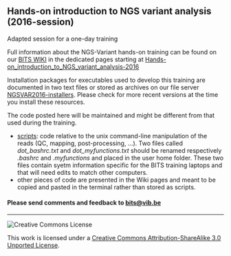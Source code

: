 ## Hands-on introduction to NGS variant analysis (2016-session)

Adapted session for a one-day training

Full information about the NGS-Variant hands-on training can be found on our <a href="http://wiki.bits.vib.be" target="_blank">BITS WIKI</a> in the dedicated pages starting at <a href="http://wiki.bits.vib.be/index.php/Hands-on_introduction_to_NGS_variant_analysis-2016" target="_blank">Hands-on_introduction_to_NGS_variant_analysis-2016</a>

Installation packages for executables used to develop this training are documented in two text files or stored as archives on our file server [NGSVAR2016-installers](http://data.bits.vib.be/pub/trainingen/NGSVAR2016/installers/).
Please check for more recent versions at the time you install these resources.

The code posted here will be maintained and might be different from that used during the training.

* [scripts](scripts): code relative to the unix command-line manipulation of the reads (QC, mapping, post-processing, ...). Two files called *dot_bashrc.txt* and *dot_myfunctions.txt* should be renamed respectively *.bashrc* and *.myfunctions* and placed in the user home folder. These two files contain syetm information specific for the BITS training laptops and that will need edits to match other computers.
* other pieces of code are presented in the Wiki pages and meant to be copied and pasted in the terminal rather than stored as scripts.

<h4>Please send comments and feedback to <a href="mailto:bits@vib.be">bits@vib.be</a></h4>

------------

![Creative Commons License](http://i.creativecommons.org/l/by-sa/3.0/88x31.png?raw=true)

This work is licensed under a [Creative Commons Attribution-ShareAlike 3.0 Unported License](http://creativecommons.org/licenses/by-sa/3.0/).
